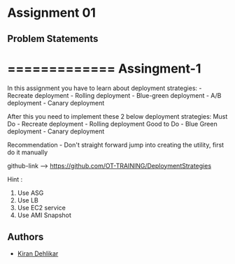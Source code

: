 
# Assignment 01

##  Problem Statements

=============
Assingment-1
=============

In this assignment you have to learn about deployment strategies:
    - Recreate deployment 
    - Rolling deployment 
    - Blue-green deployment 
    - A/B  deployment
    - Canary deployment 

After this you need to implement these 2 below deployment strategies:
Must Do
    - Recreate deployment 
    - Rolling deployment 
Good to  Do
    - Blue Green deployment
    - Canary deployment 

Recommendation
    - Don't straight forward jump into creating the utility, first do it manually

github-link --> https://github.com/OT-TRAINING/DeploymentStrategies

Hint :
1. Use ASG
2. Use LB
3. Use EC2 service
4. Use AMI Snapshot 


## Authors

- [Kiran Dehlikar](https://github.com/Kiran-dehlikar)
